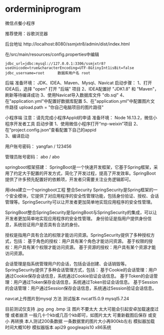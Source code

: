 # orderminiprogram
微信点餐小程序

推荐使用：谷歌浏览器

后台地址
http://localhost:8080/ssmjxtr8/admin/dist/index.html

在/src/main/resources/config.properties中编辑
											
	jdbc_url=jdbc:mysql://127.0.0.1:3306/ssmjxtr8?useUnicode=true&characterEncoding=UTF-8&tinyInt1isBit=false
	jdbc_username=root	    数据库用户名 root

后端
准备环境：
     JDK、IDEA、Maven、Mysql、Navicat
启动步骤：
      1、打开IDEA后，选择 "open" 打开 "后端" 项目 
      2、IDEA配置好 "JDK1.8" 和 "Maven"，刷新等待编译成功
      3、使用Navicat导入数据库文件 "db.sql"
      4、在"application.yml"中配置好数据库配置
      5、在"application.yml"中配置图片文件路径
      upload.path = "你自己电脑项目的图片路径"

 
小程序端
注意：请先完成小程序AppId的申请
准备环境：
   Node 16.13.2，微信小程序开发者工具
启动步骤
1、使用微信小程序打开“mp-weixin”项目
2、在“project.config.json”查看配置下自己的appid   
3、编译启动
   
用户账号密码：
yangfan / 123456

管理员账号密码：
abo / abo


springboot框架搭建：
SpringBoot是一个快速开发框架，它基于Spring框架，采用了约定大于配置的开发方式，简化了开发过程，提高了开发效率。SpringBoot提供了许多预先配置好的依赖项，开发者只需要关注业务逻辑即可。

用idea建立一个springboot工程
整合Security
SpringSecurity是Spring框架的一个安全模块，它提供了对应用程序的安全性管理功能，包括身份验证、授权、会话管理等。SpringSecurity可以让开发者更加简单地实现应用程序的安全性管理。

SpringBoot整合SpringSecurity是SpringBoot与SpringSecurity的集成，可以让开发者更加简单地实现应用程序的安全性管理。
身份验证是指用户提供身份信息，系统验证用户是否具有合法的身份。

授权是指用户具有合法的权限才能访问资源。SpringSecurity提供了多种授权方式，包括：
基于角色的授权：用户具有某个角色才能访问资源。
基于权限的授权：用户具有某个权限才能访问资源。
基于资源的授权：用户具有某个资源才能访问资源。

会话管理是指系统管理用户的会话，包括会话创建、会话销毁等。SpringSecurity提供了多种会话管理方式，包括：
基于Cookie的会话管理：用户通过Cookie保存会话信息，系统通过Cookie验证会话信息。
基于Token的会话管理：用户通过Token保存会话信息，系统通过Token验证会话信息。
基于Session的会话管理：用户通过Session保存会话信息，系统通过Session验证会话信息。


 navcat上传图片到mysql 方法 
测试版本 nvcat15.0.9 mysql5.7.24

目前测试仅支持 .jpg .png .bmp
注 图片不要太大 太大可能会引起安卓加载速度过慢 或者崩溃 一般几十个kb或几百个kb即可，如图片太大 可重新截图后保存  或变小 再转换 本人测试200条数据 一条数据里的图片大小再900kb左右 模拟器加载时间大概10秒 模拟器版本 api29 googleapis10 x86系统
